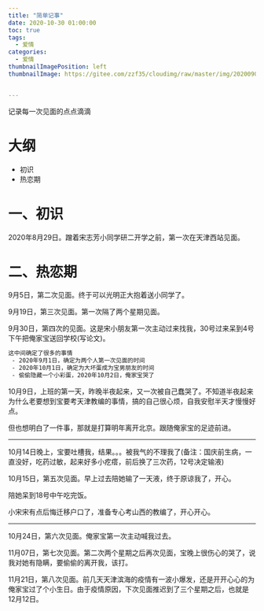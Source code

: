 ```yaml
---
title: "简单记事"
date: 2020-10-30 01:00:00
toc: true
tags:
  - 爱情
categories:
  - 爱情
thumbnailImagePosition: left
thumbnailImage: https://gitee.com/zzf35/cloudimg/raw/master/img/20200902102513.jpg


---
```


记录每一次见面的点点滴滴

<!--more-->

# 大纲

- 初识
- 热恋期

# 一、初识

2020年8月29日。蹭着宋志芳小同学研二开学之前，第一次在天津西站见面。

# 二、热恋期

9月5日，第二次见面。终于可以光明正大抱着送小同学了。

9月19日，第三次见面。第一次隔了两个星期见面。

9月30日，第四次的见面。这是宋小朋友第一次主动过来找我，30号过来呆到4号下午把俺家宝送回学校(写论文)。

```txt
这中间确定了很多的事情
 - 2020年9月1日，确定为两个人第一次见面的时间
 - 2020年10月1日，确定为大坏蛋成为宝男朋友的时间
 - 偷偷隐藏一个小彩蛋，2020年10月2日，俺家宝哭了
```

10月9日，上班的第一天，昨晚半夜起来，又一次被自己蠢哭了。不知道半夜起来为什么老要想到宝要考天津教编的事情，搞的自己很心烦，自我安慰半天才慢慢好点。

但也想明白了一件事，那就是打算明年离开北京。跟随俺家宝的足迹前进。

------

10月14日晚上，宝要吐槽我，结果。。。被我气的不理我了(备注：国庆前生病，一直没好，吃药过敏，起来好多小疙瘩，前后换了三次药，12号决定输液)

10月15日，第五次见面。早上过去陪她输了一天液，终于原谅我了，开心。

陪她呆到18号中午吃完饭。

小宋宋有点后悔迁移户口了，准备专心考山西的教编了，开心开心。

------

10月24日，第六次见面。俺家宝第一次主动喊我过去。

11月07日，第七次见面。第二次两个星期之后再次见面，宝晚上很伤心的哭了，说我对她有隐瞒，要偷偷的离开我，该打。

11月21日，第八次见面。前几天天津滨海的疫情有一波小爆发，还是开开心心的为俺家宝过了个小生日。由于疫情原因，下次见面推迟到了三个星期之后，也就是12月12日。



